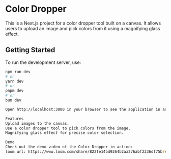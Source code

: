 # Color Dropper

This is a Next.js project for a color dropper tool built on a canvas. It allows users to upload an image and pick colors from it using a magnifying glass effect.

## Getting Started

To run the development server, use:

```bash
npm run dev
# or
yarn dev
# or
pnpm dev
# or
bun dev

Open http://localhost:3000 in your browser to see the application in action.

Features
Upload images to the canvas.
Use a color dropper tool to pick colors from the image.
Magnifying glass effect for precise color selection.

Demo
Check out the demo video of the Color Dropper in action:
loom url: https://www.loom.com/share/822fe14bd9264b2aa276abf2236df75b?sid=36f97752-2aef-4afe-a94c-8ad827bd1fa8
```
